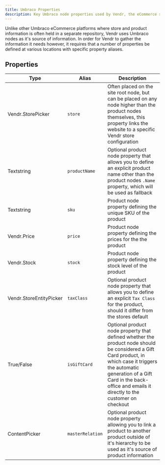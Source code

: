 ```yaml
---
title: Umbraco Properties
description: Key Umbraco node properties used by Vendr, the eCommerce solution for Umbraco v8+
---
```


Unlike other Umbraco eCommerce platforms where store and product information is often held in a separate repository, Vendr uses Umbraco nodes as it's source of information. In order for Vendr to gather the information it needs however, it requires that a number of properties be defined at various locations with specific property aliases.

## Properties

| Type | Alias | Description |
| -- | -- | -- |
| Vendr.StorePicker | `store` | Often placed on the site root node, but can be placed on any node higher than the product nodes themselves, this property links the website to a specific Vendr store configuration |
| Textstring | `productName` | Optional product node property that allows you to define an explicit product name other than the product nodes `.Name` property, which will be used as fallback |
| Textstring | `sku` | Product node property defining the unique SKU of the product |
| Vendr.Price | `price` | Product node property defining the prices for the the product |
| Vendr.Stock | `stock` | Product node property defining the stock level of the product |
| Vendr.StoreEntityPicker | `taxClass` | Optional product node property that allows you to define an explicit `Tax Class` for the product, should it differ from the stores default |
| True/False | `isGiftCard` | Optional product node property that defined whether the product node should be considered a Gift Card product, in which case it triggers the automatic generation of a Gift Card in the back-office and emails it directly to the customer on checkout |
| ContentPicker | `masterRelation` | Optional product node property allowing you to link a product to another product outside of it's hierarchy to be used as it's source of product information |